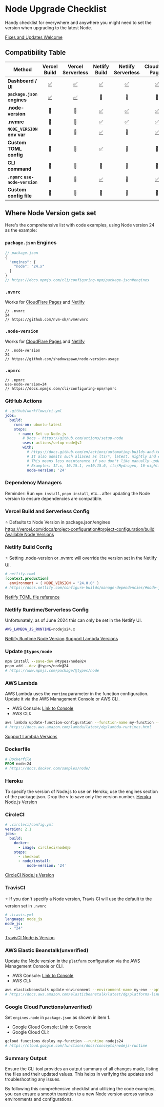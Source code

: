 # Node Upgrade Checklist
Handy checklist for everywhere and anywhere you might need to set the version when upgrading to the latest Node. 


[Fixes and Updates Welcome](https://github.com/ThatGuySam/node-upgrade-checklist/edit/main/README.md)



## Compatibility Table

| **Method**                      | **Vercel Build**                                                                                          | **Vercel Serverless**                                                                                     | **Netlify Build**                                                                          | **Netlify Serverless**                                                                        | **Cloudflare Pages**                                                                              | **GitHub Actions**                         | **AWS Lambda**                                                         | **Docker**                         |
| ------------------------------- | :-------------------------------------------------------------------------------------------------------: | :-------------------------------------------------------------------------------------------------------: | :----------------------------------------------------------------------------------------: | :-------------------------------------------------------------------------------------------: | :-----------------------------------------------------------------------------------------------: | :----------------------------------------: | :--------------------------------------------------------------------: | :--------------------------------: |
| **Dashboard / UI**              | [✅](https://vercel.com/docs/functions/runtimes/node-js/node-js-versions)                                  | [✅](https://vercel.com/docs/functions/runtimes/node-js/node-js-versions)                                  | [✅](https://docs.netlify.com/configure-builds/manage-dependencies/#node-js-and-javascript) | [✅](https://docs.netlify.com/functions/optional-configuration/#node-js-version-for-runtime-2) | [✅](https://developers.cloudflare.com/pages/configuration/build-image/#override-default-versions) |                     🚫                     | [✅](https://docs.aws.amazon.com/lambda/latest/dg/lambda-runtimes.html) |                 🚫                 |
| **`package.json` engines**      | [✅](https://vercel.com/docs/functions/runtimes/node-js/node-js-versions#version-overrides-in-packagejson) | [✅](https://vercel.com/docs/functions/runtimes/node-js/node-js-versions#version-overrides-in-packagejson) |                                             🚫                                             |                                              🚫                                               |                                               🚫                                                | [✅](https://github.com/actions/setup-node?tab=readme-ov-file#usage)|                                   🚫                                   |                 🚫                 |
| **.node-version**               |                                            🚫                                                             |                                            🚫                                                             | [✅](https://docs.netlify.com/configure-builds/manage-dependencies/#node-js-and-javascript) | [✅](https://docs.netlify.com/configure-builds/manage-dependencies/#node-js-and-javascript)    | [✅](https://developers.cloudflare.com/pages/configuration/build-image/#languages-and-runtime)     |                     🚫                     |                                   🚫                                   |                 🚫                 |
| **.nvmrc**                      |                                            🚫                                                             |                                            🚫                                                             | [✅](https://docs.netlify.com/configure-builds/manage-dependencies/#node-js-and-javascript) | [✅](https://docs.netlify.com/configure-builds/manage-dependencies/#node-js-and-javascript)    | [✅](https://developers.cloudflare.com/pages/configuration/build-image/#languages-and-runtime)     |                     🚫                     |                                   🚫                                   |                 🚫                 |
| **`NODE_VERSION` env var**      |                                            🚫                                                             |                                            🚫                                                             | [✅](https://docs.netlify.com/configure-builds/manage-dependencies/#node-js-and-javascript) |                                              🚫                                               | [✅](https://developers.cloudflare.com/pages/configuration/build-image/#languages-and-runtime)     |                     🚫                     |                                   🚫                                   |                 🚫                 |
| **Custom TOML config**          |                                            🚫                                                             |                                            🚫                                                             | [✅](https://docs.netlify.com/configure-builds/file-based-configuration/)                   |                                              🚫                                               |                                               🚫                                                |                     🚫                     |                                   🚫                                   |                 🚫                 |
| **CLI command**                 |                                            🚫                                                             |                                            🚫                                                             |                                             🚫                                             |                                              🚫                                               |                                               🚫                                                |                     🚫                     | [✅](https://docs.aws.amazon.com/lambda/latest/dg/lambda-runtimes.html) |                 🚫                 |
| **`.npmrc` `use-node-version`** |                                            🚫                                                             |                                            🚫                                                             | [✅](https://pnpm.io/9.x/npmrc#use-node-version)                                            |                                              🚫                                               | [✅](https://pnpm.io/9.x/npmrc#use-node-version)                                                   |                     🚫                     |                                   🚫                                   |                 🚫                 |
| **Custom config file**          |                                            🚫                                                             |                                            🚫                                                             |                                             🚫                                             |                                              🚫                                               |                                               🚫                                                | [✅](https://github.com/actions/setup-node) |                                   🚫                                   | [✅](https://hub.docker.com/_/node) |





## Where Node Version gets set


Here's the comprehensive list with code examples, using Node version 24 as the example:

### **`package.json` Engines**
```JavaScript
// package.json
{
  "engines": {
    "node": "24.x"
  }
}
// https://docs.npmjs.com/cli/configuring-npm/package-json#engines
```

### **`.nvmrc`**
Works for [CloudFlare Pages](https://developers.cloudflare.com/pages/configuration/build-image/#languages-and-runtime) and [Netlify](https://docs.netlify.com/configure-builds/manage-dependencies/)
```
// .nvmrc
24
// https://github.com/nvm-sh/nvm#nvmrc
```

### **`.node-version`**
Works for [CloudFlare Pages](https://developers.cloudflare.com/pages/configuration/build-image/#languages-and-runtime) and [Netlify](https://docs.netlify.com/configure-builds/manage-dependencies/)
```
// .node-version
24
// https://github.com/shadowspawn/node-version-usage
```

### **`.npmrc`**
```
// .npmrc
use-node-version=24
// https://docs.npmjs.com/cli/configuring-npm/npmrc
```

### **GitHub Actions**
```yaml
# .github/workflows/ci.yml
jobs:
  build:
    runs-on: ubuntu-latest
    steps:
      - name: Set up Node.js
        # Docs - https://github.com/actions/setup-node
        uses: actions/setup-node@v2
        with:
          # https://docs.github.com/en/actions/automating-builds-and-tests/building-and-testing-nodejs#specifying-the-nodejs-versionz
          # It also admits such aliases as lts/*, latest, nightly and canary builds
          # This means less maintenance if you don't like manually updating versions
          # Examples: 12.x, 10.15.1, >=10.15.0, lts/Hydrogen, 16-nightly, latest, node
          node-version: '24'
```

### **Dependency Managers**
Reminder: Run `npm install`, `pnpm install`, etc... after updating the Node version to ensure dependencies are compatible.

### **Vercel Build and Serverless Config**
⭐️ Defaults to Node Version in package.json/engines
https://vercel.com/docs/project-configuration#project-configuration/build
[Available Node Versions](https://vercel.com/docs/functions/runtimes/node-js#default-and-available-versions)

### **Netlify Build Config**
⭐️ Setting .node-version or .nvmrc will override the version set in the Netlify UI. 
```toml
# netlify.toml
[context.production]
  environment = { NODE_VERSION = "24.0.0" }
# https://docs.netlify.com/configure-builds/manage-dependencies/#node-js-and-javascript
```
[Netlify TOML file reference](https://docs.netlify.com/configure-builds/file-based-configuration/)


### **Netlify Runtime/Serverless Config**
Unfortunately, as of June 2024 this can only be set in the Netlify UI. 
```bash
AWS_LAMBDA_JS_RUNTIME=nodejs24.x
```
[Netlify Runtime Node Version](https://docs.netlify.com/functions/optional-configuration/?fn-language=js#node-js-version-for-runtime-2)
[Support Lambda Versions](https://docs.aws.amazon.com/lambda/latest/dg/lambda-runtimes.html#w364aac19c29)


### **Update `@types/node`**
```bash
npm install --save-dev @types/node@24
pnpm add --dev @types/node@24
# https://www.npmjs.com/package/@types/node
```

### **AWS Lambda**
AWS Lambda uses the `runtime` parameter in the function configuration. Update it via the AWS Management Console or AWS CLI.

- AWS Console: [Link to Console](https://console.aws.amazon.com/lambda/home)
- AWS CLI:
```bash
aws lambda update-function-configuration --function-name my-function --runtime nodejs24.x
# https://docs.aws.amazon.com/lambda/latest/dg/lambda-runtimes.html
```
[Support Lambda Versions](https://docs.aws.amazon.com/lambda/latest/dg/lambda-runtimes.html#w364aac19c29)

### **Dockerfile**
```dockerfile
# Dockerfile
FROM node:24
# https://docs.docker.com/samples/node/
```

### **Heroku**
To specify the version of Node.js to use on Heroku, use the engines section of the package.json. Drop the v to save only the version number.
[Heroku Node.js Version](https://devcenter.heroku.com/articles/nodejs-support#specifying-a-node-js-version)

### **CircleCI**
```yaml
# .circleci/config.yml
version: 2.1
jobs:
  build:
    docker:
      - image: circleci/node@5
    steps:
      - checkout
      - node/install:
          node-version: '24'
```
[CircleCI Node.js Version](https://circleci.com/docs/language-javascript/)

### **TravisCI**
⭐️ If you don't specify a Node version, Travis CI will use the default to the version set in `.nvmrc`
```yaml
# .travis.yml
language: node_js
node_js:
  - "24"
```
[TravisCI Node.js Version](https://docs.travis-ci.com/user/languages/javascript-with-nodejs/)

### **AWS Elastic Beanstalk(unverified)**
Update the Node version in the `platform` configuration via the AWS Management Console or CLI.

- AWS Console: [Link to Console](https://console.aws.amazon.com/elasticbeanstalk/home)
- AWS CLI:
```bash
aws elasticbeanstalk update-environment --environment-name my-env --option-settings Namespace=aws:elasticbeanstalk:container:nodejs,OptionName=NodeVersion,Value=24
# https://docs.aws.amazon.com/elasticbeanstalk/latest/dg/platforms-linux.html#platforms-linux.nodejs
```

### **Google Cloud Functions(unverified)**
Set `engines.node` in `package.json` as shown in item 1.

- Google Cloud Console: [Link to Console](https://console.cloud.google.com/functions/)
- Google Cloud CLI:
```bash
gcloud functions deploy my-function --runtime nodejs24
# https://cloud.google.com/functions/docs/concepts/nodejs-runtime
```

### Summary Output
Ensure the CLI tool provides an output summary of all changes made, listing the files and their updated values. This helps in verifying the updates and troubleshooting any issues.

By following this comprehensive checklist and utilizing the code examples, you can ensure a smooth transition to a new Node version across various environments and configurations.
